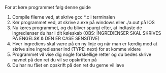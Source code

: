 For at køre programmet følg denne guide
  1. Compile filerne ved, at skrive gcc *.c i terminalen
  2. Kør programmet ved, at skrive a.exe på windows eller ./a.out på IOS
  3. Nu køres programmet, og du bliver spurgt efter, at indtaste de ingredienser du har i dit køleskab
  (OBS: INGREDIENSER SKAL SKRIVES PÅ ENGELSK & DEN ER CASE SENSITIVE)
  4. Hver ingrediens skal være på en ny linje og når man er færdig med at skrive sine ingrediesner ind (TYPE: next) for at komme videre
  5. Programmet vil vise dig nogle forskellige retter og du bedes skrive navnet på den ret du vil se opskriften på
  6. Du har nu fået en opskrift på den ret du gerne vil lave
